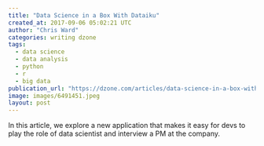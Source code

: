 ```yaml
---
title: "Data Science in a Box With Dataiku"
created_at: 2017-09-06 05:02:21 UTC
author: "Chris Ward"
categories: writing dzone
tags:
  - data science
  - data analysis
  - python
  - r
  - big data
publication_url: "https://dzone.com/articles/data-science-in-a-box-with-dataiku"
image: images/6491451.jpeg
layout: post
---
```

In this article, we explore a new application that makes it easy for devs to play the role of data scientist and interview a PM at the company.

